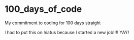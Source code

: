# 100_days_of_code
My commitment to coding for 100 days straight

I had to put this on hiatus because I started a new job!!!! YAY!
